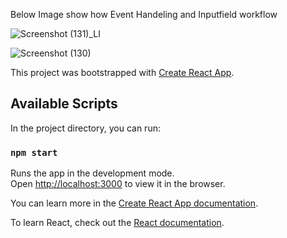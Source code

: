 

Below Image show how Event Handeling and Inputfield workflow 


![Screenshot (131)_LI](https://user-images.githubusercontent.com/66914300/122546801-f3203c00-d04c-11eb-909f-3754c6689d01.jpg)

![Screenshot (130)](https://user-images.githubusercontent.com/66914300/122546828-f87d8680-d04c-11eb-862d-82eda8726d6f.png)





This project was bootstrapped with [Create React App](https://github.com/facebook/create-react-app).

## Available Scripts

In the project directory, you can run:

### `npm start`

Runs the app in the development mode.\
Open [http://localhost:3000](http://localhost:3000) to view it in the browser.


You can learn more in the [Create React App documentation](https://facebook.github.io/create-react-app/docs/getting-started).

To learn React, check out the [React documentation](https://reactjs.org/).

